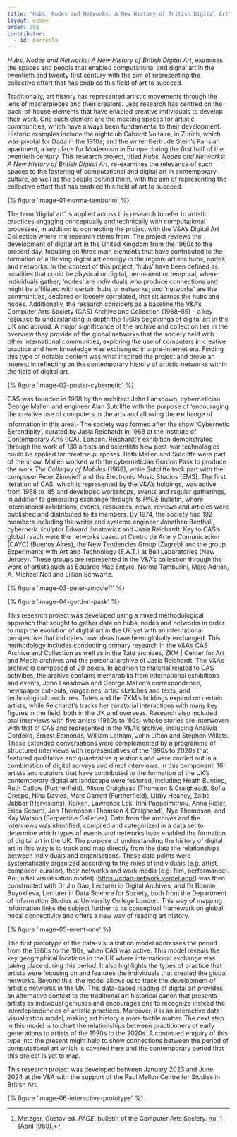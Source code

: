 ```yaml
---
title: "Hubs, Nodes and Networks: A New History of British Digital Art"
layout: essay
order: 200
contributor:
  - id: parreola
---
```


*Hubs, Nodes and Networks: A New History of British Digital Art*, examines the spaces and people that enabled computational and digital art in the twentieth and twenty first century with the aim of representing the collective effort that has enabled this field of art to succeed.

Traditionally, art history has represented artistic movements through the lens of masterpieces and their creators. Less research has centred on the back-of-house elements that have enabled creative individuals to develop their work. One such element are the meeting spaces for artistic communities, which have always been fundamental to their development. Historic examples include the nightclub Cabaret Voltaire, in Zurich, which was pivotal for Dada in the 1910s, and the writer Gertrude Stein’s Parisian apartment, a key place for Modernism in Europe during the first half of the twentieth century. This research project, titled *Hubs, Nodes and Networks: A New History of British Digital Art,* re-examines the relevance of such spaces to the fostering of computational and digital art in contemporary culture, as well as the people behind them, with the aim of representing the collective effort that has enabled this field of art to succeed. 

{% figure 'image-01-norma-tamburini' %}

The term ‘digital art’ is applied across this research to refer to artistic practices engaging conceptually and technically with computational processes, in addition to connecting the project with the V&A’s Digital Art Collection where the research stems from. The project reviews the development of digital art in the United Kingdom from the 1960s to the present day, focusing on three main elements that have contributed to the formation of a thriving digital art ecology in the region: artistic hubs, nodes and networks. In the context of this project, ‘hubs’ have been defined as localities that could be physical or digital, permanent or temporal, where individuals gather; ‘nodes’ are individuals who produce connections and might be affiliated with certain hubs or networks; and ‘networks’ are the communities, declared or loosely correlated, that sit across the hubs and nodes. Additionally, the research considers as a baseline the V&A’s Computer Arts Society (CAS) Archive and Collection (1968–85) – a key resource to understanding in depth the 1960s beginnings of digital art in the UK and abroad. A major significance of the archive and collection lies in the overview they provide of the global networks that the society held with other international communities, exploring the use of computers in creative practice and how knowledge was exchanged in a pre-internet era. Finding this type of notable content was what inspired the project and drove an interest in reflecting on the contemporary history of artistic networks within the field of digital art. 

{% figure 'image-02-poster-cybernetic' %}

CAS was founded in 1968 by the architect John Lansdown, cybernetician George Mallen and engineer Alan Sutcliffe with the purpose of ‘encouraging the creative use of computers in the arts and allowing the exchange of information in this area’.<sup>[^1]</sup> The society was formed after the show ‘Cybernetic Serendipity’, curated by Jasia Reichardt in 1968 at the Institute of Contemporary Arts (ICA), London. Reichardt’s exhibition demonstrated through the work of 130 artists and scientists how post-war technologies could be applied for creative purposes. Both Mallen and Sutcliffe were part of the show. Mallen worked with the cybernetician Gordon Pask to produce the work *The Colloquy of Mobiles* (1968), while Sutcliffe took part with the composer Peter Zinovieff and the Electronic Music Studios (EMS). The first iteration of CAS, which is represented by the V&A’s holdings, was active from 1968 to ‘85 and developed workshops, events and regular gatherings, in addition to generating exchange through its *PAGE* bulletin, where international exhibitions, events, resources, news, reviews and articles were published and distributed to its members. By 1974, the society had 192 members including the writer and systems engineer Jonathan Benthall, cybernetic sculptor Edward Ihnatowicz and Jasia Reichardt. Key to CAS’s global reach were the networks based at Centro de Arte y Comunicación (CAYC) (Buenos Aires), the New Tendencies Group (Zagreb) and the group Experiments with Art and Technology (E.A.T.) at Bell Laboratories (New Jersey). These groups are represented in the V&A’s collection through the work of artists such as Eduardo Mac Entyre, Norma Tamburini, Marc Adrian, A. Michael Noll and Lillian Schwartz.

{% figure 'image-03-peter-zinovieff' %}

{% figure 'image-04-gordon-pask' %}


This research project was developed using a mixed methodological approach that sought to gather data on hubs, nodes and networks in order to map the evolution of digital art in the UK yet with an international perspective that indicates how ideas have been globally exchanged. This methodology includes conducting primary research in the V&A’s CAS Archive and Collection as well as in the Tate archives, ZKM | Center for Art and Media archives and the personal archive of Jasia Reichardt. The V&A’s archive is composed of 29 boxes. In addition to material related to CAS activities, the archive contains memorabilia from international exhibitions and events, John Lansdown and George Mallen’s correspondence, newspaper cut-outs, magazines, artist sketches and texts, and technological brochures. Tate’s and the ZKM’s holdings expand on certain artists, while Reichardt’s tracks her curatorial interactions with many key figures in the field, both in the UK and overseas. Research also included oral interviews with five artists (1960s to ‘80s) whose stories are interwoven with that of CAS and represented in the V&A’s archive, including Analivia Cordeiro, Ernest Edmonds, William Latham, John Lifton and Stephen Willats. These extended conversations were complemented by a programme of structured interviews with representatives of the 1990s to 2020s that featured qualitative and quantitative questions and were carried out in a combination of digital surveys and direct interviews. In this component, 16 artists and curators that have contributed to the formation of the UK’s contemporary digital art landscape were featured, including Heath Bunting, Ruth Catlow (Furtherfield), Alison Craighead (Thomson & Craighead), Sofia Crespo, Nina Davies, Marc Garrett (Furtherfield), Libby Heaney, Zaiba Jabbar (Hervisions), Keiken, Lawrence Lek, Irini Papadimitriou, Anna Ridler, Erica Scourti, Jon Thompson (Thomson & Craighead), Nye Thompson, and Kay Watson (Serpentine Galleries). Data from the archives and the interviews was identified, compiled and categorized in a data set to determine which types of events and networks have enabled the formation of digital art in the UK. The purpose of understanding the history of digital art in this way is to track and map directly from the data the relationships between individuals and organisations. These data points were systematically organized according to the roles of individuals (e.g. artist, composer, curator), their networks and work media (e.g. film, performance). An [initial visualisation model] (https://cdan-network.vercel.app/) was then constructed with Dr Jin Gao, Lecturer in Digital Archives, and Dr Bonnie Buyuklieva, Lecturer in Data Science for Society, both from the Department of Information Studies at University College London. This way of mapping information links the subject further to its conceptual framework on global nodal connectivity and offers a new way of reading art history.

{% figure 'image-05-event-one' %}

The first prototype of the data-visualization model addresses the period from the 1960s to the ‘80s, when CAS was active. This model reveals the key geographical locations in the UK where international exchange was taking place during this period. It also highlights the types of practice that artists were focusing on and features the individuals that created the global networks. Beyond this, the model allows us to track the development of artistic networks in the UK. This data-based reading of digital art provides an alternative context to the traditional art historical canon that presents artists as individual geniuses and encourages one to recognize instead the interdependencies of artistic practices. Moreover, it is an interactive data-visualization model, making art history a more tactile matter. The next step in this model is to chart the relationships between practitioners of early generations to artists of the 1990s to the 2020s. A continued enquiry of this type into the present might help to show connections between the period of computational art which is covered here and the contemporary period that this project is yet to map. 

This research project was developed between January 2023 and June 2024 at the V&A with the support of the Paul Mellon Centre for Studies in British Art.

{% figure 'image-06-interactive-prototype' %}

[^1]: Metzger, Gustav ed. *PAGE*, bulletin of the Computer Arts Society. no. 1 (April 1969).
